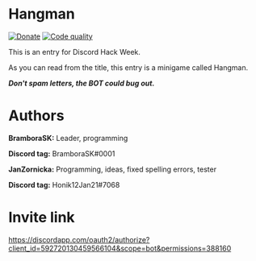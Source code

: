 # Hangman

[![Donate](https://img.shields.io/badge/Donate-PayPal-green.svg)](https://paypal.me/BramboraSK)
[![Code quality](https://codecov.io/gh/BramboraSK/Hangman/branch/master/graph/badge.svg)](https://codecov.io/gh/BramboraSK/Hangman)



This is an entry for Discord Hack Week.

As you can read from the title, this entry is a minigame called Hangman.

***Don't spam letters, the BOT could bug out.***

# Authors

**BramboraSK:** Leader, programming

**Discord tag:** BramboraSK#0001





**JanZornicka:** Programming, ideas, fixed spelling errors, tester

**Discord tag:** Honik12Jan21#7068

# Invite link

https://discordapp.com/oauth2/authorize?client_id=592720130459566104&scope=bot&permissions=388160
